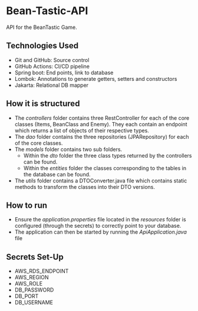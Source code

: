 # Bean-Tastic-API

API for the BeanTastic Game.

## Technologies Used

- Git and GitHub: Source control
- GitHub Actions: CI/CD pipeline
- Spring boot: End points, link to database
- Lombok: Annotations to generate getters, setters and constructors
- Jakarta: Relational DB mapper

## How it is structured

- The <em>controllers</em> folder contains three RestController for each of the core classes (Items, BeanClass and Enemy). They each contain an endpoint which returns a list of objects of their respective types.
- The <em>dao</em> folder contains the three repositories (JPARepository) for each of the core classes.
- The <em>models</em> folder contains two sub folders.
    - Within the <em>dto</em> folder the three class types returned by the controllers can be found.
    - Within the <em>entities</em> folder the classes corresponding to the tables in the database can be found.
- The <em>utils</em> folder contains a DTOConverter.java file which contains static methods to transform the classes into their DTO versions.

## How to run

- Ensure the <em>application.properties</em> file located in the <em>resources</em> folder is configured (through the secrets) to correctly point to your database.
- The application can then be started by running the <em>ApiApplication.java</em> file

## Secrets Set-Up

- AWS_RDS_ENDPOINT
- AWS_REGION
- AWS_ROLE
- DB_PASSWORD
- DB_PORT
- DB_USERNAME